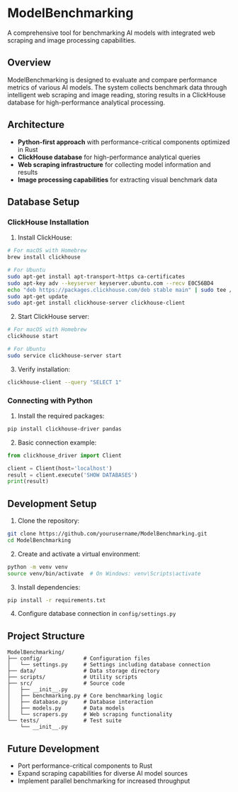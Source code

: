 # ModelBenchmarking

A comprehensive tool for benchmarking AI models with integrated web scraping and image processing capabilities.

## Overview

ModelBenchmarking is designed to evaluate and compare performance metrics of various AI models. The system collects benchmark data through intelligent web scraping and image reading, storing results in a ClickHouse database for high-performance analytical processing.

## Architecture

- **Python-first approach** with performance-critical components optimized in Rust
- **ClickHouse database** for high-performance analytical queries
- **Web scraping infrastructure** for collecting model information and results
- **Image processing capabilities** for extracting visual benchmark data

## Database Setup

### ClickHouse Installation

1. Install ClickHouse:

```bash
# For macOS with Homebrew
brew install clickhouse

# For Ubuntu
sudo apt-get install apt-transport-https ca-certificates
sudo apt-key adv --keyserver keyserver.ubuntu.com --recv E0C56BD4
echo "deb https://packages.clickhouse.com/deb stable main" | sudo tee /etc/apt/sources.list.d/clickhouse.list
sudo apt-get update
sudo apt-get install clickhouse-server clickhouse-client
```

2. Start ClickHouse server:

```bash
# For macOS with Homebrew
clickhouse start

# For Ubuntu
sudo service clickhouse-server start
```

3. Verify installation:

```bash
clickhouse-client --query "SELECT 1"
```

### Connecting with Python

1. Install the required packages:

```bash
pip install clickhouse-driver pandas
```

2. Basic connection example:

```python
from clickhouse_driver import Client

client = Client(host='localhost')
result = client.execute('SHOW DATABASES')
print(result)
```

## Development Setup

1. Clone the repository:

```bash
git clone https://github.com/yourusername/ModelBenchmarking.git
cd ModelBenchmarking
```

2. Create and activate a virtual environment:

```bash
python -m venv venv
source venv/bin/activate  # On Windows: venv\Scripts\activate
```

3. Install dependencies:

```bash
pip install -r requirements.txt
```

4. Configure database connection in `config/settings.py`

## Project Structure

```
ModelBenchmarking/
├── config/             # Configuration files
│   └── settings.py     # Settings including database connection
├── data/               # Data storage directory
├── scripts/            # Utility scripts
├── src/                # Source code
│   ├── __init__.py
│   ├── benchmarking.py # Core benchmarking logic
│   ├── database.py     # Database interaction 
│   ├── models.py       # Data models
│   └── scrapers.py     # Web scraping functionality
└── tests/              # Test suite
    └── __init__.py
```

## Future Development

- Port performance-critical components to Rust
- Expand scraping capabilities for diverse AI model sources
- Implement parallel benchmarking for increased throughput